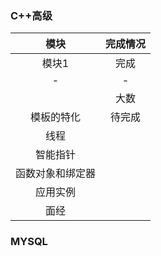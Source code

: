 ### C++高级
|模块|完成情况|
|   :-: | :-:  |
|模块1|完成|
|-|-|-|
| |大数|完成|
|模板的特化|  待完成|
|线程| |
|智能指针  | |
|函数对象和绑定器| |
|应用实例| |
|面经| |

### MYSQL


